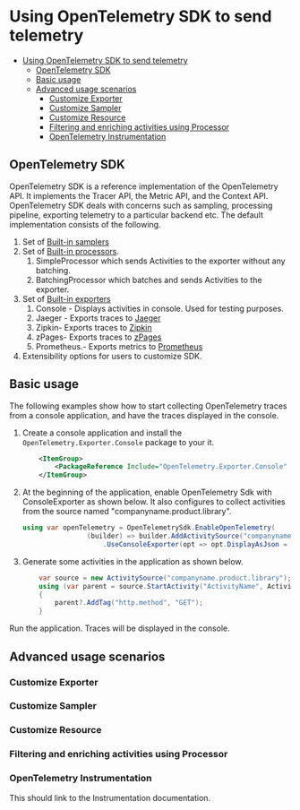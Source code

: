 # Using OpenTelemetry SDK to send telemetry

- [Using OpenTelemetry SDK to send
  telemetry](#using-opentelemetry-sdk-to-send-telemetry)
  - [OpenTelemetry SDK](#opentelemetry-sdk)
  - [Basic usage](#basic-usage)
  - [Advanced usage scenarios](#advanced-usage-scenarios)
    - [Customize Exporter](#customize-exporter)
    - [Customize Sampler](#customize-sampler)
    - [Customize Resource](#customize-resource)
    - [Filtering and enriching activities using
      Processor](#filtering-and-enriching-activities-using-processor)
    - [OpenTelemetry Instrumentation](#opentelemetry-instrumentation)

## OpenTelemetry SDK

OpenTelemetry SDK is a reference implementation of the OpenTelemetry API. It
implements the Tracer API, the Metric API, and the Context API. OpenTelemetry
SDK deals with concerns such as sampling, processing pipeline, exporting
telemetry to a particular backend etc. The default implementation consists of
the following.

1. Set of [Built-in samplers](https://github.com/open-telemetry/opentelemetry-specification/blob/master/specification/trace/sdk.md#built-in-samplers)
2. Set of [Built-in processors](https://github.com/open-telemetry/opentelemetry-specification/blob/master/specification/trace/sdk.md#built-in-span-processors).
   1. SimpleProcessor which sends Activities to the exporter without any batching.
   2. BatchingProcessor which batches and sends Activities to the exporter.
3. Set of [Built-in exporters](https://github.com/open-telemetry/opentelemetry-specification/blob/master/specification/trace/sdk.md#span-exporter)
   1. Console - Displays activities in console. Used for testing purposes.
   2. Jaeger - Exports traces to [Jaeger](https://www.jaegertracing.io/)
   3. Zipkin- Exports traces to [Zipkin](https://zipkin.io/)
   4. zPages- Exports traces to [zPages](https://opencensus.io/zpages/)
   5. Prometheus.- Exports metrics to [Prometheus](https://prometheus.io/)
4. Extensibility options for users to customize SDK.

## Basic usage

The following examples show how to start collecting OpenTelemetry traces from a
console application, and have the traces displayed in the console.

1. Create a console application and install the `OpenTelemetry.Exporter.Console`
   package to your it.

    ```xml
        <ItemGroup>
            <PackageReference Include="OpenTelemetry.Exporter.Console" Version="0.3.0" />
        </ItemGroup>
    ```

2. At the beginning of the application, enable OpenTelemetry Sdk with
   ConsoleExporter as shown below. It also configures to collect activities from
   the source named "companyname.product.library".

    ```csharp
    using var openTelemetry = OpenTelemetrySdk.EnableOpenTelemetry(
                    (builder) => builder.AddActivitySource("companyname.product.library")
                        .UseConsoleExporter(opt => opt.DisplayAsJson = options.DisplayAsJson));
    ```

3. Generate some activities in the application as shown below.

    ```csharp
        var source = new ActivitySource("companyname.product.library");
        using (var parent = source.StartActivity("ActivityName", ActivityKind.Server))
        {
            parent?.AddTag("http.method", "GET");
        }
    ```

Run the application. Traces will be displayed in the console.

## Advanced usage scenarios

### Customize Exporter

### Customize Sampler

### Customize Resource

### Filtering and enriching activities using Processor

### OpenTelemetry Instrumentation

This should link to the Instrumentation documentation.
